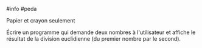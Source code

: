#info #peda

Papier et crayon seulement

Écrire un programme qui demande deux nombres à l'utilisateur
et affiche le résultat de la division euclidienne
(du premier nombre par le second).
